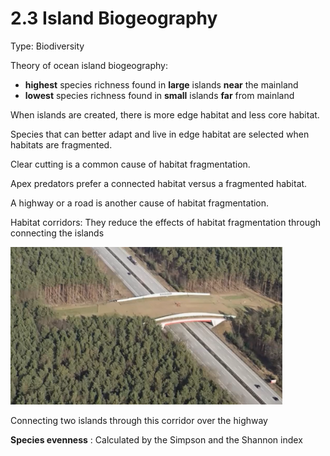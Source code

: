 # 2.3 Island Biogeography

Type: Biodiversity

Theory of ocean island biogeography:

* **highest** species richness found in **large** islands **near** the mainland
* **lowest** species richness found in **small** islands **far** from mainland

When islands are created, there is more edge habitat and less core habitat.

Species that can better adapt and live in edge habitat are selected when habitats are fragmented.

Clear cutting is a common cause of habitat fragmentation.

Apex predators prefer a connected habitat versus a fragmented habitat.

A highway or a road is another cause of habitat fragmentation.

Habitat corridors: They reduce the effects of habitat fragmentation through connecting the islands

![assets/2%203%20Island%20Biogeography%20b04a4c813f784b4090f8effbe1587379/Screen\_Shot\_2021-05-16\_at\_1.23.24\_PM.png](../.gitbook/assets/Screen_Shot_2021-05-16_at_1.23.24_PM.png)

Connecting two islands through this corridor over the highway

**Species evenness** : Calculated by the Simpson and the Shannon index

